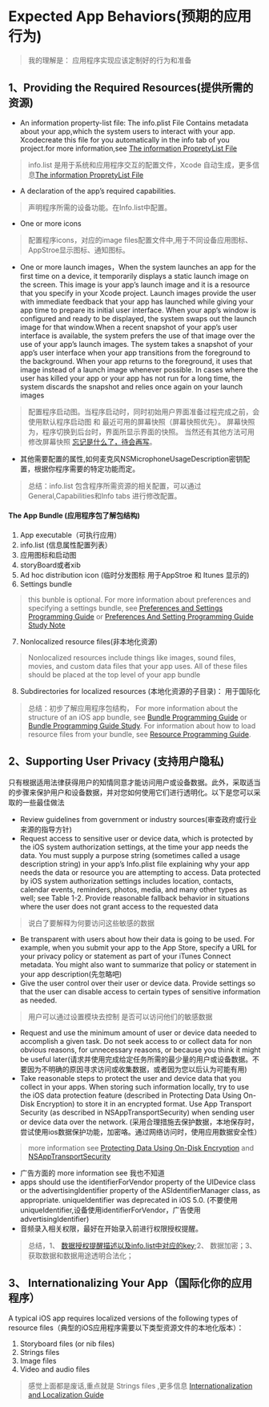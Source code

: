 # Expected App Behaviors(预期的应用行为)
> 我的理解是： 应用程序实现应该定制好的行为和准备

## 1、Providing the Required Resources(提供所需的资源)
* An information property-list file: The info.plist File Contains metadata about your app,which the system users to interact with your app. Xcodecreate this file for you automatically in the info tab of you project.for more information,see [The information PropretyList File]()  
> info.list 是用于系统和应用程序交互的配置文件，Xcode 自动生成，更多信息[The information PropretyList File]()  
* A declaration of the app’s required capabilities. 
> 声明程序所需的设备功能。在Info.list中配置。
* One or more icons
> 配置程序icons，对应的image files配置文件中,用于不同设备应用图标、AppStroe显示图标、通知图标。
* One or more launch images，When the system launches an app for the first time on a device, it temporarily displays a static launch image on the screen. This image is your app’s launch image and it is a resource that you specify in your Xcode project. Launch images provide the user with immediate feedback that your app has launched while giving your app time to prepare its initial user interface. When your app’s window is configured and ready to be displayed, the system swaps out the launch image for that window.When a recent snapshot of your app’s user interface is available, the system prefers the use of that image over the use of your app’s launch images. The system takes a snapshot of your app’s user interface when your app transitions from the foreground to the background. When your app returns to the foreground, it uses that image instead of a launch image whenever possible. In cases where the user has killed your app or your app has not run for a long time, the system discards the snapshot and relies once again on your launch images
> 配置程序启动图。当程序启动时，同时初始用户界面准备过程完成之前，会使用默认程序启动图 和 最近可用的屏幕快照（屏幕快照优先）。 屏幕快照为，程序切换到后台时，界面所显示界面的快照。
当然还有其他方法可用修改屏幕快照 [忘记是什么了，待会再写](www.baidu.com)。
* 其他需要配置的属性,如何麦克风NSMicrophoneUsageDescription密钥配置，根据你程序需要的特定功能而定。
> 总结：info.list 包含程序所需资源的相关配置，可以通过General,Capabilities和Info tabs 进行修改配置。

#### The App Bundle (应用程序包了解包结构)
1. App executable（可执行应用）
2. info.list (信息属性配置列表）
3. 应用图标和启动图
4. storyBoard或者xib
5. Ad hoc distribution icon (临时分发图标 用于AppStroe 和 Itunes 显示的)
6. Settings bundle
> this bunble is optional. For more information about preferences and specifying a settings bundle, see [Preferences and Settings Programming Guide](https://developer.apple.com/library/content/documentation/Cocoa/Conceptual/UserDefaults/Introduction/Introduction.html#//apple_ref/doc/uid/10000059i) or [Preferences And Setting Programming Guide Study Note](www.baidu.com)
7. Nonlocalized resource files(非本地化资源) 
> Nonlocalized resources include things like images, sound files, movies, and custom data files that your app uses. All of these files should be placed at the top level of your app bundle
8. Subdirectories for localized resources (本地化资源的子目录)： 用于国际化 

> 总结：初步了解应用程序包结构， For more information about the structure of an iOS app bundle, see [Bundle Programming Guide](https://developer.apple.com/library/content/documentation/CoreFoundation/Conceptual/CFBundles/Introduction/Introduction.html#//apple_ref/doc/uid/10000123i) or [Bundle Programming Guide Study](Bundle_Programming_Guide_Study/Bundle_Programming_Guide_Study.md). For information about how to load resource files from your bundle, see [Resource Programming Guide](https://developer.apple.com/library/content/documentation/Cocoa/Conceptual/LoadingResources/Introduction/Introduction.html#//apple_ref/doc/uid/10000051i).

## 2、Supporting User Privacy (支持用户隐私)
只有根据适用法律获得用户的知情同意才能访问用户或设备数据。此外，采取适当的步骤来保护用户和设备数据，并对您如何使用它们进行透明化。以下是您可以采取的一些最佳做法
* Review guidelines from government or industry sources(审查政府或行业来源的指导方针)
* Request access to sensitive user or device data, which is protected by the iOS system authorization settings, at the time your app needs the data. You must supply a purpose string (sometimes called a usage description string) in your app’s Info.plist file explaining why your app needs the data or resource you are attempting to access. Data protected by iOS system authorization settings includes location, contacts, calendar events, reminders, photos, media, and many other types as well; see Table 1-2. Provide reasonable fallback behavior in situations where the user does not grant access to the requested data
> 说白了要解释为何要访问这些敏感的数据
* Be transparent with users about how their data is going to be used. For example, when you submit your app to the App Store, specify a URL for your privacy policy or statement as part of your iTunes Connect metadata. You might also want to summarize that policy or statement in your app description(先忽略吧)
* Give the user control over their user or device data. Provide settings so that the user can disable access to certain types of sensitive information as needed.
> 用户可以通过设置模块去控制 是否可以访问他们的敏感数据
* Request and use the minimum amount of user or device data needed to accomplish a given task. Do not seek access to or collect data for non obvious reasons, for unnecessary reasons, or because you think it might be useful later(请求并使用完成给定任务所需的最少量的用户或设备数据。不要因为不明确的原因寻求访问或收集数据，或者因为您以后认为可能有用)
* Take reasonable steps to protect the user and device data that you collect in your apps. When storing such information locally, try to use the iOS data protection feature (described in Protecting Data Using On-Disk Encryption) to store it in an encrypted format. Use App Transport Security (as described in NSAppTransportSecurity) when sending user or device data over the network. (采用合理措施去保护数据，本地保存时，尝试使用ios数据保护功能，加密咯。通过网络访问时，使用应用数据安全性）
> more information see [Protecting Data Using On-Disk Encryption](https://developer.apple.com/library/content/documentation/iPhone/Conceptual/iPhoneOSProgrammingGuide/StrategiesforImplementingYourApp/StrategiesforImplementingYourApp.html#//apple_ref/doc/uid/TP40007072-CH5-SW21) and [NSAppTransportSecurity](https://developer.apple.com/library/content/documentation/General/Reference/InfoPlistKeyReference/Articles/CocoaKeys.html#//apple_ref/doc/uid/TP40009251-SW33)
* 广告方面的 more information see 我也不知道
* apps should use the identifierForVendor property of the UIDevice class or the advertisingIdentifier property of the ASIdentifierManager class, as appropriate.  uniqueIdentifier was deprecated in iOS 5.0. (不要使用uniqueIdentifier,设备使用identifierForVendor，广告使用advertisingIdentifier)
* 音频录入相关权限，最好在开始录入前进行权限授权提醒。

>  总结，1、 [数据授权提醒描述以及info.list中对应的key](https://developer.apple.com/library/content/documentation/iPhone/Conceptual/iPhoneOSProgrammingGuide/ExpectedAppBehaviors/NaN);2、 数据加密；3、获取数据和数据用途透明合法化；

## 3、 Internationalizing Your App（国际化你的应用程序）
A typical iOS app requires localized versions of the following types of resource files（典型的iOS应用程序需要以下类型资源文件的本地化版本）：
1. Storyboard files (or nib files)
2. Strings files
3. Image files
4. Video and audio files

> 感觉上面都是废话,重点就是 Strings files ,更多信息 [Internationalization and Localization Guide](https://developer.apple.com/library/content/documentation/MacOSX/Conceptual/BPInternational/Introduction/Introduction.html#//apple_ref/doc/uid/10000171i)
















